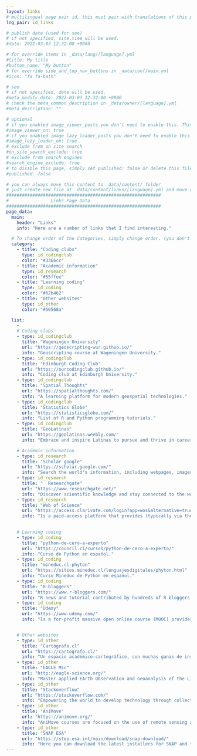 ```yaml
---
layout: links
# multilingual page pair id, this must pair with translations of this page. (This name must be unique)
lng_pair: id_links

# publish date (used for seo)
# if not specified, site.time will be used.
#date: 2022-03-03 12:32:00 +0000

# for override items in _data/lang/[language].yml
#title: My title
#button_name: "My button"
# for override side_and_top_nav_buttons in _data/conf/main.yml
#icon: "fa fa-bath"

# seo
# if not specified, date will be used.
#meta_modify_date: 2022-03-03 12:32:00 +0000
# check the meta_common_description in _data/owner/[language].yml
#meta_description: ""

# optional
# if you enabled image_viewer_posts you don't need to enable this. This is only if image_viewer_posts = false
#image_viewer_on: true
# if you enabled image_lazy_loader_posts you don't need to enable this. This is only if image_lazy_loader_posts = false
#image_lazy_loader_on: true
# exclude from on site search
#on_site_search_exclude: true
# exclude from search engines
#search_engine_exclude: true
# to disable this page, simply set published: false or delete this file
#published: false

# you can always move this content to _data/content/ folder
# just create new file at _data/content/links/[language].yml and move content below.
###########################################################
#                Links Page Data
###########################################################
page_data:
  main:
    header: "Links"
    info: "Here are a number of links that I find interesting."

  # To change order of the Categories, simply change order. (you don't need to change list order.)
  category:
    - title: "Coding clubs"
      type: id_codingclub
      color: "#3366cc"
    - title: "Academic information"
      type: id_research
      color: "#55ffee"
    - title: "Learning coding"
      type: id_coding
      color: "#62b462"
    - title: "Other websites"
      type: id_other
      color: "#50568a"

  list:
    -
    # Coding clubs
    - type: id_codingclub
      title: "Wageningen University"
      url: "https://geoscripting-wur.github.io/"
      info: "Geoscripting course at Wageningen University."
    - type: id_codingclub
      title: "Edinburgh Coding Club"
      url: "https://ourcodingclub.github.io/"
      info: "Coding club at Edinburgh University."
    - type: id_codingclub
      title: "Spatial Thoughts"
      url: "https://spatialthoughts.com/"
      info: "A learning platform for modern geospatial technologies."
    - type: id_codingclub
      title: "Statistics Globe"
      url: "https://statisticsglobe.com/"
      info: "List of R and Python programming tutorials."
    - type: id_codingclub
      title: "GeoLatinas"
      url: "https://geolatinas.weebly.com/"
      info: "Embrace and inspire Latinas to pursue and thrive in careers in Geoscience and Planetary Science."

    # Academic information
    - type: id_research
      title: "Scholar google"
      url: "https://scholar.google.com/"
      info: "Search the world's information, including webpages, images, videos and more."
    - type: id_research
      title: "	Researchgate"
      url: "https://www.researchgate.net/"
      info: "Discover scientific knowledge and stay connected to the world of science."
    - type: id_research
      title: "Web of Science"
      url: "https://access.clarivate.com/login?app=wos&alternative=true&shibShireURL=https:%2F%2Fwww.webofknowledge.com%2F%3Fauth%3DShibboleth&shibReturnURL=https:%2F%2Fwww.webofknowledge.com%2F%3FauthCode%3Dnull%26app%3Dwos%26locale%3Den-US&referrer=app%3Dwos%26authCode%3Dnull%26locale%3Den-US&roaming=true"
      info: "Is a paid-access platform that provides (typically via the internet) access to multiple databases that provide reference and citation data from academic journals, conference proceedings, and other documents in various academic disciplines. "
      

    # Learning coding
    - type: id_coding
      title: "python-de-cero-a-experto"
      url: "https://council.cl/cursos/python-de-cero-a-experto/"
      info: "Curso de Python en español."
    - type: id_coding
      title: "mineduc.cl-phyton"
      url: "https://sitios.mineduc.cl/lenguajesdigitales/phyton.html"
      info: "Curso Mineduc de Python en español."
    - type: id_coding
      title: "R-bloggers"
      url: "https://www.r-bloggers.com/"
      info: "R news and tutorial contributed by hundreds of R bloggers."
    - type: id_coding
      title: "Udemy"
      url: "https://www.udemy.com/"
      info: "Is a for-profit massive open online course (MOOC) provider aimed at professional adults and students."


    # Other websites  
    - type: id_other
      title: "Cartógrafo.cl"
      url: "https://cartografo.cl/"
      info: "Un espacio académico-cartográfico, con muchas ganas de insertarse en la tecnología y las comunicaciones digitales."
    - type: id_other
      title: "EAGLE Msc"
      url: "http://eagle-science.org/"
      info: "Master applied EArth Observation and Geoanalysis of the Living Environment."
    - type: id_other
      title: "Stackoverflow"
      url: "https://stackoverflow.com/"
      info: "Empowering the world to develop technology through collective knowledge."
    - type: id_other
      title: "AniMove"
      url: "https://animove.org/"
      info: "AniMove courses are focused on the use of remote sensing and animal movement for conservation based on open source software entirely."
    - type: id_other
      title: "SNAP ESA"
      url: "https://step.esa.int/main/download/snap-download/"
      info: "Here you can download the latest installers for SNAP and the Sentinel Toolboxes."
---
```

